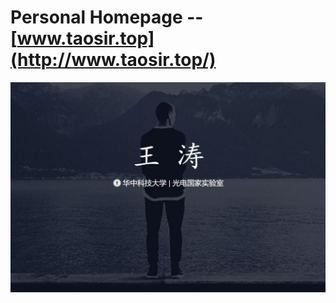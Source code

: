 # Personal Homepage -- [www.taosir.top](http://www.taosir.top/)
![home_view](https://github.com/taosir/taosir.github.io/blob/master/assets/img/homepage.jpg)<br>


